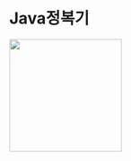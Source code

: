 <h1>Java정복기</h1>

<img src="https://img1.daumcdn.net/thumb/R1280x0/?scode=mtistory2&fname=https%3A%2F%2Fblog.kakaocdn.net%2Fdn%2F92trm%2FbtsDJS3nbNM%2FV6jcFQTJwJ8zyKdWVpUAV0%2Fimg.png" width="200px">
